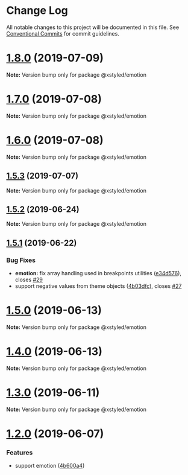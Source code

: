 # Change Log

All notable changes to this project will be documented in this file.
See [Conventional Commits](https://conventionalcommits.org) for commit guidelines.

# [1.8.0](https://github.com/smooth-code/xstyled/compare/v1.7.0...v1.8.0) (2019-07-09)

**Note:** Version bump only for package @xstyled/emotion





# [1.7.0](https://github.com/smooth-code/xstyled/compare/v1.6.0...v1.7.0) (2019-07-08)

**Note:** Version bump only for package @xstyled/emotion





# [1.6.0](https://github.com/smooth-code/xstyled/compare/v1.5.4...v1.6.0) (2019-07-08)

**Note:** Version bump only for package @xstyled/emotion





## [1.5.3](https://github.com/smooth-code/xstyled/compare/v1.5.2...v1.5.3) (2019-07-07)

**Note:** Version bump only for package @xstyled/emotion





## [1.5.2](https://github.com/smooth-code/xstyled/compare/v1.5.1...v1.5.2) (2019-06-24)

**Note:** Version bump only for package @xstyled/emotion





## [1.5.1](https://github.com/smooth-code/xstyled/compare/v1.5.0...v1.5.1) (2019-06-22)


### Bug Fixes

* **emotion:** fix array handling used in breakpoints utilities ([e34d576](https://github.com/smooth-code/xstyled/commit/e34d576)), closes [#29](https://github.com/smooth-code/xstyled/issues/29)
* support negative values from theme objects ([4b03dfc](https://github.com/smooth-code/xstyled/commit/4b03dfc)), closes [#27](https://github.com/smooth-code/xstyled/issues/27)





# [1.5.0](https://github.com/smooth-code/xstyled/compare/v1.4.0...v1.5.0) (2019-06-13)

**Note:** Version bump only for package @xstyled/emotion





# [1.4.0](https://github.com/smooth-code/xstyled/compare/v1.3.0...v1.4.0) (2019-06-13)

**Note:** Version bump only for package @xstyled/emotion





# [1.3.0](https://github.com/smooth-code/xstyled/compare/v1.2.0...v1.3.0) (2019-06-11)

**Note:** Version bump only for package @xstyled/emotion





# [1.2.0](https://github.com/smooth-code/xstyled/compare/v1.1.1...v1.2.0) (2019-06-07)


### Features

* support emotion ([4b600a4](https://github.com/smooth-code/xstyled/commit/4b600a4))
